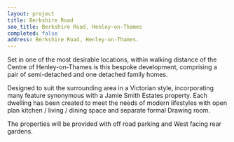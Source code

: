 ```yaml
---
layout: project
title: Berkshire Road
seo_title: Berkshire Road, Henley-on-Thames
completed: false
address: Berkshire Road, Henley-on-Thames.
---
```


<p>Set in one of the most desirable locations, within walking distance of the Centre of Henley-on-Thames is this bespoke development, comprising a pair of semi-detached and one detached family homes.</p>
<p>Designed to suit the surrounding area in a Victorian style, incorporating many feature synonymous with a Jamie Smith Estates property. Each dwelling has been created to meet the needs of modern lifestyles with open plan kitchen / living / dining space and separate formal Drawing room.</p>
<p>The properties will be provided with off road parking and West facing rear gardens.</p>
